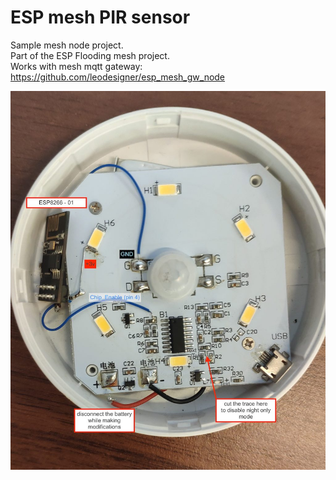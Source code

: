 # ESP mesh PIR sensor

Sample mesh node project.  
Part of the ESP Flooding mesh project.  
Works with mesh mqtt gateway: https://github.com/leodesigner/esp_mesh_gw_node  

![ESP8266 Mesh Pir Sensor](img/mesh-pir-sensor3.jpg "ESP8266 Mesh Pir Sensor")
